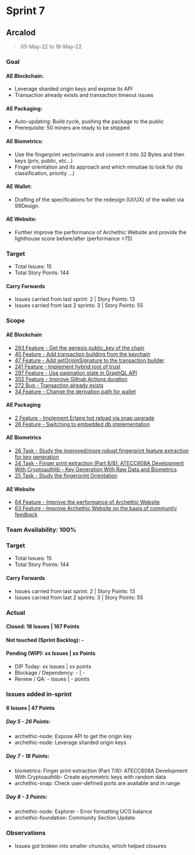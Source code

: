 # Sprint 7

## Arcalod

> 05-May-22 to 18-May-22

### Goal

#### AE Blockchain:
- Leverage sharded origin keys and expose its API
- Transaction already exists and transaction timeout issues

#### AE Packaging: 
- Auto-updating: Build cycle, pushing the package to the public
- Prerequisite: 50 miners are ready to be shipped

#### AE Biometrics: 
- Use the fingerprint vector/matrix and convert it into 32 Bytes and then keys (priv, public, etc...)
- Finger orientation and its approach and which minutiae to look for (its classification, priority ...)

#### AE Wallet:
- Drafting of the specifications for the redesign (UI/UX) of the wallet via 99Design.

#### AE Website: 
- Further improve the performance of Archethic Website and provide the lighthouse score before/after (performance >75)

### Target
- Total Issues: 15
- Total Story Points: 144

#### Carry Forwards
- Issues carried from last sprint: 2 | Story Points: 13
- Issues carried from last 2 sprints: 3 | Story Points: 55

### Scope

#### AE Blockchain
 - [293 Feature - Get the genesis public_key of the chain](https://github.com/archethic-foundation/archethic-node/issues/293)
 - [40 Feature - Add transaction building from the keychain](https://github.com/archethic-foundation/libjs/issues/40)
 - [47 Feature - Add setOriginSignature to the transaction builder](https://github.com/archethic-foundation/libjs/issues/47)
 - [241 Feature - Implement hybrid root of trust](https://github.com/archethic-foundation/archethic-node/issues/241)
 - [297 Feature - Use pagination state in GraphQL API](https://github.com/archethic-foundation/archethic-node/issues/297)
 - [302 Feature - Improve Github Actions duration](https://github.com/archethic-foundation/archethic-node/issues/302)
 - [272 Bug - Transaction already exists](https://github.com/archethic-foundation/archethic-node/issues/272)
 - [34 Feature - Change the derivation path for wallet](https://github.com/archethic-foundation/archethic-ledger/issues/34)




#### AE Packaging
 - [2 Feature - Implement Erlang hot reload via snap upgrade](https://github.com/archethic-foundation/archethic-snap/issues/2)
 - [26 Feature - Switching to embedded db implementation](https://github.com/archethic-foundation/archethic-snap/issues/26)



#### AE Biometrics
 - [26 Task - Study the improved/more robust fingerprint feature extraction for key generation](https://github.com/archethic-foundation/biometrics/issues/26)
 - [24 Task - Finger print extraction (Part 8/8): ATECC608A Development With Cryptoauthlib - Key Generation With Raw Data and Biometrics](https://github.com/archethic-foundation/biometrics/issues/24)
 - [25 Task - Study the fingerprint Orientation](https://github.com/archethic-foundation/biometrics/issues/25)



#### AE Website
 - [64 Feature - Improve the performance of Archethic Website](https://github.com/archethic-foundation/archethic-website/issues/64)
 - [63 Feature - Improve Archethic Website on the basis of community feedback](https://github.com/archethic-foundation/archethic-website/issues/63)

### Team Availability: 100%

### Target
- Total Issues: 15
- Total Story Points: 144

#### Carry Forwards
- Issues carried from last sprint: 2 | Story Points: 13
- Issues carried from last 2 sprints: 3 | Story Points: 55

### Actual

#### Closed: 18 Issues | 167 Points

#### Not touched (Sprint Backlog): -

#### Pending (WIP): xx Issues | xx Points
- DIP Today: xx issues | xx points
- Blockage / Dependency: - | -
- Review / QA: - issues | - points

### Issues added in-sprint

#### 6 Issues | 47 Points

##### Day 5 - 26 Points: 
- archethic-node: Expose API to get the origin key
- archethic-node: Leverage sharded origin keys

##### Day 7 - 18 Points: 
- biometrics: Finger print extraction (Part 7/8): ATECC608A Development With Cryptoauthlib- Create asymmetric keys with random data
- archethic-snap: Check user-defined ports are available and in range

##### Day 8 - 3 Points:
- archethic-node: Explorer - Error formatting UCO balance
- archethic-foundation: Community Section Update


### Observations
- Issues got broken into smaller chuncks, which helped closures
